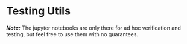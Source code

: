 # Testing Utils

***Note:*** The jupyter notebooks are only there for ad hoc verification and testing, but feel free to use them with no guarantees.
